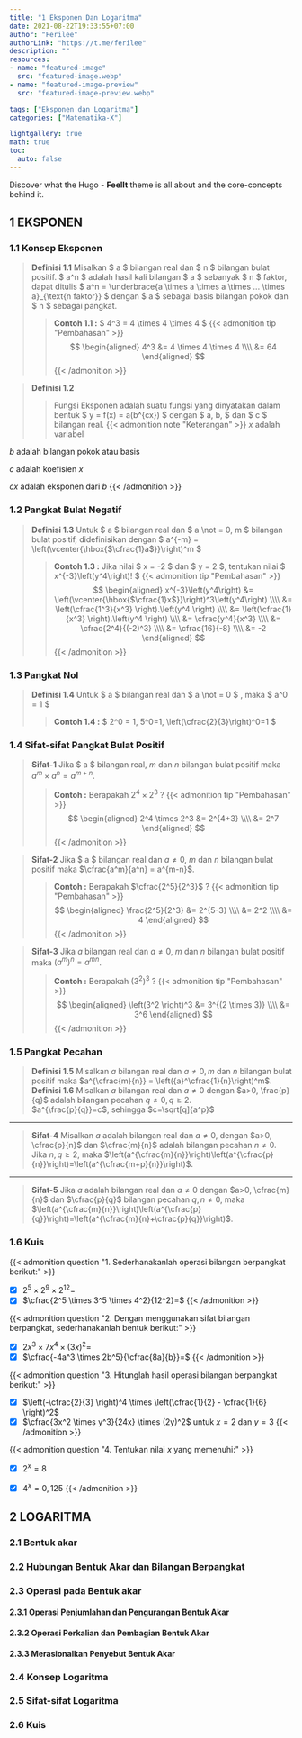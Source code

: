 ```yaml
---
title: "1 Eksponen Dan Logaritma"
date: 2021-08-22T19:33:55+07:00
author: "Ferilee"
authorLink: "https://t.me/ferilee"
description: ""
resources:
- name: "featured-image"
  src: "featured-image.webp"
- name: "featured-image-preview"
  src: "featured-image-preview.webp"

tags: ["Eksponen dan Logaritma"]
categories: ["Matematika-X"]

lightgallery: true
math: true
toc:
  auto: false
---
```


Discover what the Hugo - **FeelIt** theme is all about and the core-concepts behind it.

<!--more-->

## 1 EKSPONEN
### 1.1 Konsep Eksponen
> **Definisi 1.1** Misalkan $ a $ bilangan real dan $ n $ bilangan bulat positif. $ a^n $ adalah hasil kali bilangan $ a $ sebanyak $ n $ faktor, dapat ditulis $ a^n = \underbrace{a \times a \times a \times ... \times a}_{\text{n faktor}} $ dengan $ a $ sebagai basis bilangan pokok dan $ n $ sebagai pangkat.
>> **Contoh 1.1 :** $ 4^3 = 4 \times 4 \times 4 $
{{< admonition tip "Pembahasan" >}}
$$  \begin{aligned}  4^3 &= 4 \times 4 \times 4 \\\\  &= 64  \end{aligned} $$
{{< /admonition >}}

> **Definisi 1.2**
>> Fungsi Eksponen adalah suatu fungsi yang dinyatakan dalam bentuk $ y = f(x) = a(b^{cx}) $ dengan $ a, b, $ dan $ c $ bilangan real.
{{< admonition note "Keterangan" >}}
$x$ adalah variabel

$b$ adalah bilangan pokok atau basis

$c$ adalah koefisien $x$

$cx$ adalah eksponen dari $b$
{{< /admonition >}}

### 1.2 Pangkat Bulat Negatif
> **Definisi 1.3** Untuk $ a $ bilangan real dan $ a \not = 0, m $ bilangan bulat positif, didefinisikan dengan $ a^{-m} = \left(\vcenter{\hbox{$\cfrac{1}a$}}\right)^m $
>> **Contoh 1.3 :** Jika nilai $ x = -2 $ dan $ y = 2 $, tentukan nilai $ x^{-3}\left(y^4\right)! $
{{< admonition tip "Pembahasan" >}}
$$  \begin{aligned} x^{-3}\left(y^4\right) &= \left(\vcenter{\hbox{$\cfrac{1}x$}}\right)^3\left(y^4\right) \\\\ &= \left(\cfrac{1^3}{x^3} \right).\left(y^4 \right) \\\\ &= \left(\cfrac{1}{x^3} \right).\left(y^4 \right) \\\\ &= \cfrac{y^4}{x^3} \\\\ &= \cfrac{2^4}{(-2)^3} \\\\ &= \cfrac{16}{-8} \\\\ &= -2 \end{aligned} $$
{{< /admonition >}}

### 1.3 Pangkat Nol
> **Definisi 1.4** Untuk $ a $ bilangan real dan $ a \not = 0 $ , maka $ a^0 = 1 $
>> **Contoh 1.4 :** $ 2^0 = 1, 5^0=1, \left(\cfrac{2}{3}\right)^0=1 $

### 1.4 Sifat-sifat Pangkat Bulat Positif
> **Sifat-1** Jika $ a $ bilangan real, $m$ dan $n$ bilangan bulat positif maka $a^m \times a^n = a^{m+n}$.
>> **Contoh :** Berapakah $2^4 \times 2^3$ ?
{{< admonition tip "Pembahasan" >}}
$$  \begin{aligned}  2^4 \times 2^3 &= 2^{4+3} \\\\  &= 2^7  \end{aligned} $$
{{< /admonition >}}

> **Sifat-2** Jika $ a $ bilangan real dan $a \not = 0$, $m$ dan $n$ bilangan bulat positif maka $\cfrac{a^m}{a^n} = a^{m-n}$.
>> **Contoh :** Berapakah $\cfrac{2^5}{2^3}$ ?
{{< admonition tip "Pembahasan" >}}
$$  \begin{aligned}  \frac{2^5}{2^3} &= 2^{5-3} \\\\  &= 2^2 \\\\ &= 4  \end{aligned} $$
{{< /admonition >}}

> **Sifat-3** Jika $a$ bilangan real dan $a \not = 0$, $m$ dan $n$ bilangan bulat positif maka $\left(a^m \right)^n = a^{mn}$.
>> **Contoh :** Berapakah $\left(3^2 \right)^3$ ?
{{< admonition tip "Pembahasan" >}}
$$  \begin{aligned}  \left(3^2 \right)^3 &= 3^{(2 \times 3)} \\\\  &= 3^6 \end{aligned} $$
{{< /admonition >}}

### 1.5 Pangkat Pecahan
> **Definisi 1.5** Misalkan $a$ bilangan real dan $a \not = 0, m$ dan $n$ bilangan bulat positif maka $a^{\cfrac{m}{n}} = \left({a}^\cfrac{1}{n}\right)^m$.
\
> **Definisi 1.6** Misalkan $a$ bilangan real dan $a \not = 0$ dengan $a>0, \frac{p}{q}$ adalah bilangan pecahan $q \not = 0, q \ge 2$.
\
$a^{\frac{p}{q}}=c$, sehingga $c=\sqrt[q]{a^p}$
---
> **Sifat-4** Misalkan $a$ adalah bilangan real dan $a \not = 0$, dengan $a>0, \cfrac{p}{n}$ dan $\cfrac{m}{n}$ adalah bilangan pecahan $n \not = 0$.
Jika $n, q \ge 2$, maka $\left(a^{\cfrac{m}{n}}\right)\left(a^{\cfrac{p}{n}}\right)=\left(a^{\cfrac{m+p}{n}}\right)$.
___
> **Sifat-5** Jika $a$ adalah bilangan real dan $a \not = 0$ dengan $a>0, \cfrac{m}{n}$ dan $\cfrac{p}{q}$ bilangan pecahan $q, n\not=0$, maka $\left(a^{\cfrac{m}{n}}\right)\left(a^{\cfrac{p}{q}}\right)=\left(a^{\cfrac{m}{n}+\cfrac{p}{q}}\right)$.

### 1.6 Kuis
{{< admonition question "1. Sederhanakanlah operasi bilangan berpangkat berikut:" >}}
- [x] $2^5 \times 2^9 \times 2^{12}=$
- [x] $\cfrac{2^5 \times 3^5 \times 4^2}{12^2}=$
{{< /admonition >}}

{{< admonition question "2. Dengan menggunakan sifat bilangan berpangkat, sederhanakanlah bentuk berikut:" >}}
- [x] $2x^3 \times 7x^4 \times (3x)^2=$
- [x] $\cfrac{-4a^3 \times 2b^5}{\cfrac{8a}{b}}=$
{{< /admonition >}}

{{< admonition question "3. Hitunglah hasil operasi bilangan berpangkat berikut:" >}}
- [x] $\left(-\cfrac{2}{3} \right)^4 \times \left(\cfrac{1}{2} - \cfrac{1}{6} \right)^2$
- [x] $\cfrac{3x^2 \times y^3}{24x} \times (2y)^2$ untuk $x=2$ dan $y=3$
{{< /admonition >}}

{{< admonition question "4. Tentukan nilai $x$ yang memenuhi:" >}}
- [x] $2^x = 8$
- [x] $4^x = 0,125$
{{< /admonition >}}


<!--- ---------------Logaritma-------------------- -->
## 2 LOGARITMA
### 2.1 Bentuk akar
### 2.2 Hubungan Bentuk Akar dan Bilangan Berpangkat
### 2.3 Operasi pada Bentuk akar
#### 2.3.1 Operasi Penjumlahan dan Pengurangan Bentuk Akar
#### 2.3.2 Operasi Perkalian dan Pembagian Bentuk Akar
#### 2.3.3 Merasionalkan Penyebut Bentuk Akar
### 2.4 Konsep Logaritma
### 2.5 Sifat-sifat Logaritma
### 2.6 Kuis



<!--- Placeholder
> **Title** description.
>> **Example**
{{< admonition tip "Pembahasan" >}}

Pembahasan ditulis di sini
$$  \begin{aligned}  a &= b+c \\\\  &= d+f  \end{aligned} $$

{{< /admonition >}}
-->
